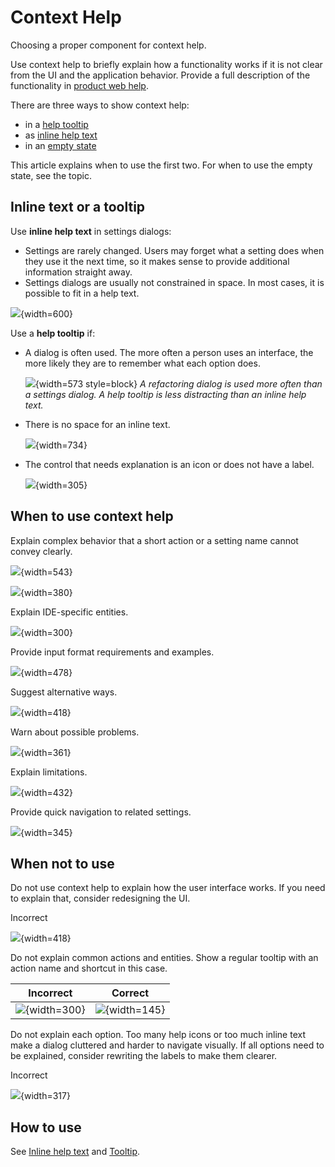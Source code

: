 <!-- Copyright 2000-2024 JetBrains s.r.o. and contributors. Use of this source code is governed by the Apache 2.0 license. -->

# Context Help

<link-summary>Choosing a proper component for context help.</link-summary>

Use context help to briefly explain how a functionality works if it is not clear from the UI and the application behavior. Provide a full description of the functionality in [product web help](https://www.jetbrains.com/help/idea/).

There are three ways to show context help:
* in a [help tooltip](tooltip.md)
* as [inline help text](inline_help_text.md)
* in an [empty state](empty_state.md)

This article explains when to use the first two. For when to use the empty state, see the [](empty_state.md) topic.


## Inline text or a tooltip

Use **inline help text** in settings dialogs:
* Settings are rarely changed. Users may forget what a setting does when they use it the next time, so it makes sense to provide additional information straight away.
* Settings dialogs are usually not constrained in space. In most cases, it is possible to fit in a help text.

![](09_use_inline_help_text.png){width=600}

Use a **help tooltip** if:
* A dialog is often used. The more often a person uses an interface, the more likely they are to remember what each option does.

  ![](10_use_help_tooltip.png){width=573 style=block}
  *A refactoring dialog is used more often than a settings dialog. A help tooltip is less distracting than an inline help text.*

* There is no space for an inline text.

  ![](11_no_space_in_settings.png){width=734}

* The control that needs explanation is an icon or does not have a label.

  ![](03_action_help_tooltip.png){width=305}


## When to use context help

Explain complex behavior that a short action or a setting name cannot convey clearly.

![](04_question_icon_tooltip.png){width=543}

![](02_text_size.png){width=380}

Explain IDE-specific entities.

![](01_IDE_specific.png){width=300}

Provide input format requirements and examples.

![](02_formatting_example.png){width=478}

Suggest alternative ways.

![](03_alternative_ways.png){width=418}

Warn about possible problems.

![](04_possible_problems.png){width=361}

Explain limitations.

![](05_limitations.png){width=432}

Provide quick navigation to related settings.

![](04_link_internal.png){width=345}


## When not to use

Do not use context help to explain how the user interface works. If you need to explain that, consider redesigning the UI.

<format color="Red" style="bold">Incorrect</format>

![](06_explain_how_ui_works.png){width=418}

Do not explain common actions and entities. Show a regular tooltip with an action name and shortcut in this case.

| <format color="Red" style="bold">Incorrect</format> | <format color="Green" style="bold">Correct</format> |
|-----------------------------------------------------|-----------------------------------------------------|
| ![](07_explain_obvious_incorrect.png){width=300}    | ![](07_explain_obvious_correct.png){width=145}      |

Do not explain each option. Too many help icons or too much inline text make a dialog cluttered and harder to navigate visually.
If all options need to be explained, consider rewriting the labels to make them clearer.

<format color="Red" style="bold">Incorrect</format>

![](08_explain_all_options.png){width=317}

## How to use

See [Inline help text](inline_help_text.md) and [Tooltip](tooltip.md).


